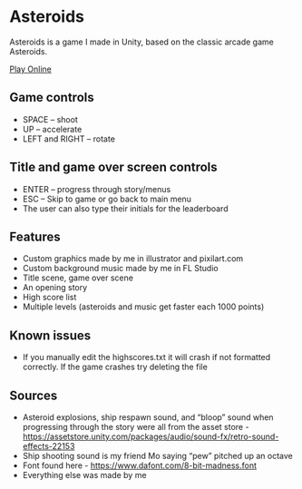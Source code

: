# Asteroids
Asteroids is a game I made in Unity, based on the classic arcade game Asteroids.

[Play Online](https://people.rit.edu/bxh9261/webGL/Asteroids/)


## Game controls
* SPACE – shoot
* UP – accelerate
* LEFT and RIGHT – rotate

## Title and game over screen controls
* ENTER – progress through story/menus
* ESC – Skip to game or go back to main menu
* The user can also type their initials for the leaderboard

## Features
* Custom graphics made by me in illustrator and pixilart.com
* Custom background music made by me in FL Studio
* Title scene, game over scene
* An opening story
* High score list
* Multiple levels (asteroids and music get faster each 1000 points)

## Known issues
* If you manually edit the highscores.txt it will crash if not formatted correctly. If the game crashes try deleting the file

## Sources 
* Asteroid explosions, ship respawn sound, and “bloop” sound when progressing through the story were all from the asset store - https://assetstore.unity.com/packages/audio/sound-fx/retro-sound-effects-22153
* Ship shooting sound is my friend Mo saying “pew” pitched up an octave
* Font found here - https://www.dafont.com/8-bit-madness.font
* Everything else was made by me
